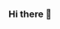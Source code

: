 ### Hi there 👋

<!--
**hayonghayong/hayonghayong** is a ✨ _special_ ✨ repository because its `README.md` (this file) appears on your GitHub profile.

[![](https://raw.githubusercontent.com/hayonghayong/hayonghayong/main/profile-summary-card-output/dracula/1-repos-per-language.svg)](https://github.com/vn7n24fzkq/github-profile-summary-cards)

Here are some ideas to get you started:

- 🔭 I’m currently working on ...
- 🌱 I’m currently learning ...
- 👯 I’m looking to collaborate on ...
- 🤔 I’m looking for help with ...
- 💬 Ask me about ...
- 📫 How to reach me: ...
- 😄 Pronouns: ...
- ⚡ Fun fact: ...
-->
